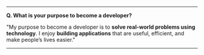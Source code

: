 
---

**Q. What is your purpose to become a developer?**

"My purpose to become a developer is to **solve real-world problems using technology**. I enjoy **building applications** that are useful, efficient, and make people’s lives easier."

---


